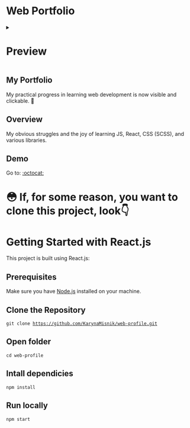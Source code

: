 # Web Portfolio
<details>
<summary><h1>Preview</h1></summary>

![web-portfolio-preview](https://github.com/KarynaMisnik/web-profile/assets/96831988/b838f775-8f1a-4112-a2df-18045210ad9a)

  
</details>

## My Portfolio

My practical progress in learning web development is now visible and clickable. 🙂

## Overview

My obvious struggles and the joy of learning JS, React, CSS (SCSS), and various libraries.

## Demo

Go to: <a href="https://karynamisnik.github.io/web-profile/">:octocat:</a>  

# 😳 If, for some reason, you want to clone this project, look👇

# Getting Started with React.js

This project is built using React.js:

## Prerequisites

Make sure you have [Node.js](https://nodejs.org/) installed on your machine.

## Clone the Repository

<code>git clone https://github.com/KarynaMisnik/web-profile.git</code>

## Open folder

<code>cd web-profile</code>

## Intall dependicies

<code>npm install</code>

## Run locally

<code>npm start</code>

